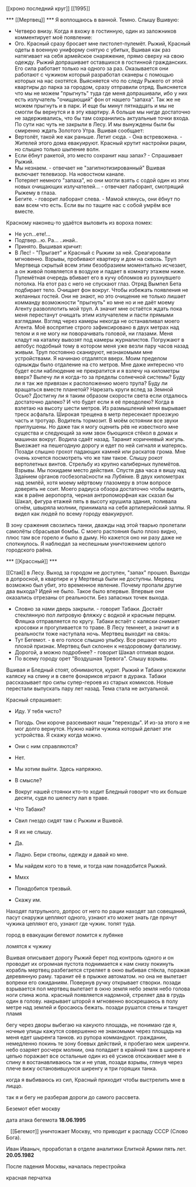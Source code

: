 [[хроно последний круг]] [[1995]]

*** [[Мертвец]] ***
Я воплощаюсь в ванной. Темно.
Слышу Вшивую:
- Четверо внизу. 
Когда я вхожу в гостинную, один из заложников комментирует моё появление:
- Ого.
Красный сразу бросает мне пистолет-пулемёт. Рыжий, Красный одеты в военную униформу снятую с убитых, Вшивая как раз натягивает на себя армейское снаряжение, прямо сверху на свою одежду. 
Рыжий допрашивает оставшихся в гостинной гражданских. Его сила работает только на одного за раз.  Оказывается они работают с чужиком который разработал сканеры с помощью которых на нас охотятся. Выясняется что по следу Рыжего от этой квартиры до парка за городом, сразу отправили отряд.
Выясняется что мы не можем "прыгнуть" туда где меня допрашивали, ибо у них есть излучатель "очищающий" фон от нашего "запаха". Так же не можем прыгнуть и в парк. И еще бы минут пятнадцать и мы не смогли бы вернутся и в эту квартиру. 
А больше мы нигде достаточно не задерживались, что бы там сохранились актуальные точки входа. По сути нас чуть не закрыли в Лесу. И мы вынуждены были бы смиренно ждать Золотого Утра. 
Вшивая сообщает:
- Вертолёт, такой же как раньше. Летит сюда. - Она встревожена. - Жителей этого дома евакуируют. 
Красный крутит настройки рации, но слышно только шыпение волн.
- Если ёбнут ракетой, это место сохранит наш запах? - Спрашивает Рыжий. 
- Мы незнаем. - отвечает не "загипнотизированный"
Вшивая включает телевизор. На новостном канале.
- Потеряет немного "запаха", но они могли взять с содой один из этих новых очищающих излучателей... - отвечает лаборант, смотрящий Рыжему в глаза. 
- Бегите. - говорит лаборант слева. - Мамой клянусь, они ёбнут по вам всем что есть. Если вы по тащите нас с собой умрём все вместе.

Красному наконец-то удаётся выловить из вороха помех:
- Не усп...ете!...
- Подтвер...ю. Ра... ..инай.. 
- Принято.
Вышивая кричит:
- В Лес! - "Прыгает" и Красный с Рыжим за ней. Среагировали мгновенно.
Взрывы, пробивают квартиру и дом на сквозь. Труп Мертвеца скрытый всем этим безобразием моментально исчезает, а он живой появляется в воздухе и падает в комнату этажем ниже. 
Пулемётная очередь вбивает его в кучу обломков из рухнувшего потолка.
На етот раз с него не спускают глаз. Отряд Вымпел Бета подбирает тело. Очищает фон вокруг. Чтобы избежать появления не желанных гостей.
Они не знают, но это очищение не только лишает комманду возможности "прыгнуть" ко мне но и не даёт моему Агенту развоплотить мой труп. А значит мне остаётся ждать пока меня перестанут очищать этим излучателем и пасти прямыми взглядами. Взгляд через камеры некогда не останавливал моего Агента. Моё воспрятие строго зафиксировано в двух метрах над телом и я не могу ни поворачивать головой, ни глазами. Меня кладут на каталку вывозят под камеры журналистов. Погружают в автобус подобный тому в котором меня уже везли пару часов назад живым. Труп постоянно сканируют, незнакомыми мне устройствами. Я начинаю отдалятся вверх. Моим пределом одныжды было отдаление на сто метров. Мне даже интересно что будет если наблюдение не прекратится и я взлечу на километры вверх? Вылечу ли я когда-то за пределы солнечной системы? Буду ли я так же привязан к расположению моего трупа? Буду ли вращаться вместе планетой? Нарезать круги вслед за Земной Осью? Достигну ли я таким образом скорости света если отдалюсь достаточно далеко? И что будет если я её преодолею?
Когда в взлетаю на высоту шести метров. Из размышлений меня вырывает треск асфальта. Широкая трещена в метр пересекает проезжую часть и тротуар. Водитель тормозит. В моём остоянии все звуки приглушены. Но даже так я могу оценить рёв не известного мне существа и следующий за ним звон бъющихся стёкол в домах и машинах вокруг.
Водила сдаёт назад. Таранит коричневый жигуль. Выезжает на пешегодную дорогу и едет по ней сигналя и матерясь. Позади слышно грохот падающих камней или раскатов грома. Мне очень хочется посмотреть что же там такое.
Слышу рокот вертолетных винтов. Стрельбу из крупно калиберных пулемётов. Взрывы. 
Мы покидаем место действия. Спустя два часа я вишу над Зда́нием о́рганов госбезопа́сности на Лубя́нке. В двух километрах над землёй, хотя моему мёртвому глазомеру в этом вопросе доверять не соит. Моего радиуса обзора достаточно чтобы видеть, как в раёне аеропорта, черная антропоморфная как сказал бы Шакал, фигура етажей пять в высоту крушила здания, поливала огнём, швыряла молнии, принимала на себя артилерийский залпы. Я видел как людей по всему городу евакуируют. 

В зону сражения свозились танки, дважды над этой тварью пролетали самолёты сбрасывая бомбы. С моего растояния было плохо видно, плюс там все горело и было в дыму. Но кажется оно ни разу даже не споткнулось. Я наблюдал за неспешным уничтожением целого городского раёна. 


*** [[Крассный]] ***

[[Стая]] в Лесу.
Выход за городом не доступен, "запах" прошел.
Выходы в допросной, в квартире и у Мертвеца были не доступны. Мервец возможно был убит, это временное явление. Почему пропали другие два выхода? Идей не было. Такое было впервые. Впервые они оказались отрезаны от реальности. Без запасных точек выхода.
- Словно за нами дверь закрыли. - говорит Табаки. Достаёт стеклянную пол литровую фляжку с водкой и красным перцем. Фляшка отправляется по кругу. Табаки встаёт с каляски снимает кросовки и прогуливается то траве. В Лесу темнеет, а значит и в реальности тоже наступала ночь.
Мертвец выходит на связь: 
- Тут Бегемот. - в его голосе слышно улыбку. Все решают что это плохой признак. Мертвец был склонен к нездоровому фатализму.
- Дорогой, а можно подробнее? - говорит Шакал отпивая водки.
- По всему городу орет "Воздушная Тревога". Слышу взрывы.

Вшивая и Бледный стоят, обнимаются, курят.
Рыжий и Табаки уложили каляску на спину и в свете фонариков играют в дурака. Табаки рассказывает про силы супер-героев из старых комиксов. Новые перестали выпускать пару лет назад. Тема стала не актуальной.

Красный спрашивает:
- Иду. У тебя чисто?
- Погодь. Они короче разсеивают наши "переходы". И из-за этого я не мог долго вернутся. Нужно найти чужика который делает эти устройства. Я скажу когда можно. 
- Они с ним справляются?
- Нет.
- Мы хотим выйти. Здесь напряжно. 
- В смысле? 
- Вокруг нашей стоянки кто-то ходит Бледный говорит что их больше десяти, судя по шелесту лап в траве.
- Что Табаки?
- Свил гнездо сидят там с Рыжим и Вшивой.
- Я их не слышу.
- Да. 
- Ладно. Бери стволы, одежду и давай ко мне.

- Мы найдем кого то в теме, и тогда нам понадобится Рыжий.
- Ммхх
- Понадобится трезвый.
- Скажу им.

Находят патрульного, допрос от него по рации находят зал совещаний, пасут снаружи цепляют одного, узнают кто может знать где прячут чужика
цепляют его, узнают где чужик. топят туда.

город в евакуации бегемот ломится к лубянке

ломятся к чужику

Вшивая описывает дорогу
Рыжий берет под контроль одного и он проводит их
огромная пустота поднимается к нам снизу
покинуть корабль
мертвец разбегается стреляет в окно выбивая стёкла, поражая деревянную раму. таранит её в прыжке автоматом. но она не вылетает вопреки его ожиданиям. Повернув ручку открывает створки.
позади взрывается пол мертвец вылетает в окно земля небо земля небо голова ноги спина жопа.
красный появляется надомной, стреляет два в грудь один в голову. накрывает шторой я мгновенно воскрешаюсь в полу метре над землей и бросаюсь бежать. позади рушатся стены и танцует пламя

бегу через дворы выбегаю на какуюто площадь, не понимаю где я, ночные улицы кажутся совершенно не знакомыми через площадь на меня едет шыренга танков. из рупора коммандуют. гражданин, немедленно покинь те зону боевых действий, я пробегаю меж ширенги. небо озаряет росчерк молнии, она попадает в крайний танк в ширенге и цепью поражает все остальные один из её усиков отскакивает мне в спину я востанавливаюсь так и не упав, позади взрывы, глянув через плече вижу остановившуюся ширенгу и три горящих танка.

когда я выбиваюсь из сил, Красный приходит чтобы выстрелить мне в лиццо.

так я и бегу не разберая дороги до самого рассвета.





Беземот ебет москву



дата атака бегемота
**18.06.1995**

   [[Бегемот]] уничтожает Москву, что приводит к распаду СССР (Слово Бога).

Иван Иваныч, проработал в отделе аналитики Елитной Армии пять лет.
**20.05.1982** 

После падения Москвы, началась перестройка

красная перчатка
